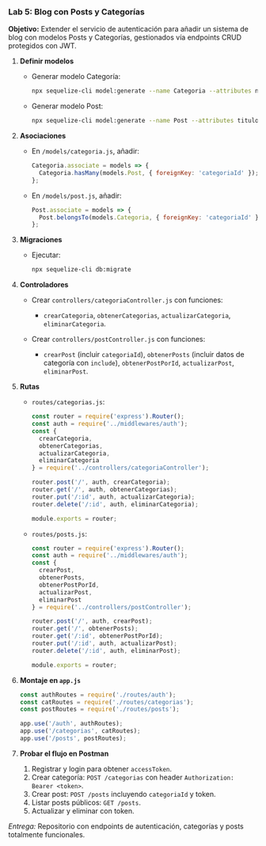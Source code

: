 ### Lab 5: Blog con Posts y Categorías

**Objetivo:** Extender el servicio de autenticación para añadir un sistema de blog con modelos Posts y Categorías, gestionados vía endpoints CRUD protegidos con JWT.

1. **Definir modelos**

   * Generar modelo Categoría:

     ```bash
     npx sequelize-cli model:generate --name Categoria --attributes nombre:string,descripcion:string
     ```
   * Generar modelo Post:

     ```bash
     npx sequelize-cli model:generate --name Post --attributes titulo:string,contenido:text
     ```
2. **Asociaciones**

   * En `/models/categoria.js`, añadir:

     ```js
     Categoria.associate = models => {
       Categoria.hasMany(models.Post, { foreignKey: 'categoriaId' });
     };
     ```
   * En `/models/post.js`, añadir:

     ```js
     Post.associate = models => {
       Post.belongsTo(models.Categoria, { foreignKey: 'categoriaId' });
     };
     ```
3. **Migraciones**

   * Ejecutar:

     ```bash
     npx sequelize-cli db:migrate
     ```
4. **Controladores**

   * Crear `controllers/categoriaController.js` con funciones:

     * `crearCategoria`, `obtenerCategorias`, `actualizarCategoria`, `eliminarCategoria`.
   * Crear `controllers/postController.js` con funciones:

     * `crearPost` (incluir `categoriaId`), `obtenerPosts` (incluir datos de categoría con `include`), `obtenerPostPorId`, `actualizarPost`, `eliminarPost`.
5. **Rutas**

   * `routes/categorias.js`:

     ```js
     const router = require('express').Router();
     const auth = require('../middlewares/auth');
     const {
       crearCategoria,
       obtenerCategorias,
       actualizarCategoria,
       eliminarCategoria
     } = require('../controllers/categoriaController');

     router.post('/', auth, crearCategoria);
     router.get('/', auth, obtenerCategorias);
     router.put('/:id', auth, actualizarCategoria);
     router.delete('/:id', auth, eliminarCategoria);

     module.exports = router;
     ```
   * `routes/posts.js`:

     ```js
     const router = require('express').Router();
     const auth = require('../middlewares/auth');
     const {
       crearPost,
       obtenerPosts,
       obtenerPostPorId,
       actualizarPost,
       eliminarPost
     } = require('../controllers/postController');

     router.post('/', auth, crearPost);
     router.get('/', obtenerPosts);
     router.get('/:id', obtenerPostPorId);
     router.put('/:id', auth, actualizarPost);
     router.delete('/:id', auth, eliminarPost);

     module.exports = router;
     ```
6. **Montaje en `app.js`**

   ```js
   const authRoutes = require('./routes/auth');
   const catRoutes = require('./routes/categorias');
   const postRoutes = require('./routes/posts');

   app.use('/auth', authRoutes);
   app.use('/categorias', catRoutes);
   app.use('/posts', postRoutes);
   ```
7. **Probar el flujo en Postman**

   1. Registrar y login para obtener `accessToken`.
   2. Crear categoría: `POST /categorias` con header `Authorization: Bearer <token>`.
   3. Crear post: `POST /posts` incluyendo `categoriaId` y token.
   4. Listar posts públicos: `GET /posts`.
   5. Actualizar y eliminar con token.

*Entrega:* Repositorio con endpoints de autenticación, categorías y posts totalmente funcionales.


